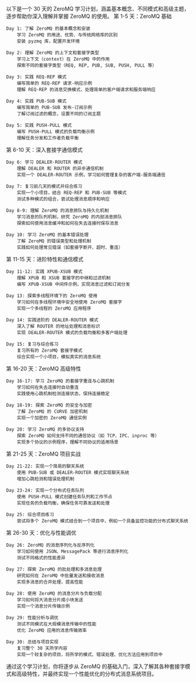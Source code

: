 以下是一个 30 天的 ZeroMQ 学习计划，涵盖基本概念、不同模式和高级主题，逐步帮助你深入理解并掌握 ZeroMQ 的使用。
第 1-5 天：ZeroMQ 基础

    Day 1: 了解 ZeroMQ 的基本概念和安装
        学习 ZeroMQ 的用途、优势、与传统网络库的区别
        安装 pyzmq 库，配置开发环境

    Day 2: 理解 ZeroMQ 的上下文和套接字类型
        学习上下文（context）在 ZeroMQ 中的作用
        探索不同的套接字类型（REQ, REP, PUB, SUB, PUSH, PULL 等）

    Day 3: 实践 REQ-REP 模式
        编写简单的 REQ-REP 请求-响应示例
        理解 REQ-REP 的消息交换模式，处理简单的客户端请求和服务端响应

    Day 4: 实践 PUB-SUB 模式
        编写简单的 PUB-SUB 发布-订阅示例
        了解订阅过滤的概念，设置不同的订阅主题

    Day 5: 实践 PUSH-PULL 模式
        编写 PUSH-PULL 模式的负载均衡示例
        理解任务分发和工作者负载平衡

第 6-10 天：深入套接字通信模式

    Day 6: 学习 DEALER-ROUTER 模式
        理解 DEALER 和 ROUTER 的异步通信机制
        实现一个 DEALER-ROUTER 示例，学习如何管理复杂的客户端-服务端通信

    Day 7: 复习前几天的模式并综合练习
        实现一个小项目，结合 REQ-REP 和 PUB-SUB 等模式
        测试多种模式的组合，尝试处理消息顺序和响应

    Day 8-9: 理解 ZeroMQ 的消息排队与持久化机制
        学习消息的队列机制，研究 ZeroMQ 的内部消息排队
        探索如何使用消息缓冲和如何在失去连接时保存消息

    Day 10: 学习 ZeroMQ 的基本错误处理
        了解 ZeroMQ 的错误类型和处理机制
        实践如何处理常见错误（如套接字断开、超时、重连）

第 11-15 天：进阶特性和通信模式

    Day 11-12: 实践 XPUB-XSUB 模式
        理解 XPUB 和 XSUB 套接字的中继和过滤机制
        编写 XPUB-XSUB 中间件示例，实现消息过滤和订阅分发

    Day 13: 探索多线程环境下的 ZeroMQ 使用
        学习如何在多线程环境中安全地使用 ZeroMQ 套接字
        实现一个多线程的 ZeroMQ 应用程序

    Day 14: 实践进阶的 DEALER-ROUTER 模式
        深入了解 ROUTER 的地址处理和消息标识
        实现 DEALER-ROUTER 模式的负载均衡和多客户端处理

    Day 15: 复习与综合练习
        复习所有的 ZeroMQ 套接字模式
        综合实现一个小项目，模拟真实的消息系统

第 16-20 天：ZeroMQ 高级特性

    Day 16-17: 学习 ZeroMQ 的套接字重连与心跳机制
        学习如何在失去连接时自动重连
        实践使用心跳机制检测连接状态，保持连接稳定

    Day 18-19: 探索 ZeroMQ 的安全与加密
        了解 ZeroMQ 的 CURVE 加密机制
        实现一个加密的 ZeroMQ 通信实例

    Day 20: 学习 ZeroMQ 的多协议支持
        探索 ZeroMQ 如何支持不同的通信协议（如 TCP、IPC、inproc 等）
        实现多个协议的示例程序，理解不同协议的适用场景

第 21-25 天：ZeroMQ 项目实战

    Day 21-22: 实现一个简易的聊天系统
        使用 PUB-SUB 或 DEALER-ROUTER 模式实现聊天系统
        增加心跳检测和错误处理机制

    Day 23-24: 实现一个分布式任务队列
        使用 PUSH-PULL 模式创建任务队列和工作节点
        实现任务的负载均衡，确保任务可靠发送和处理

    Day 25: 综合项目练习
        尝试将多个 ZeroMQ 模式结合到一个项目中，例如一个具备监控功能的分布式聊天系统

第 26-30 天：优化与性能调优

    Day 26: ZeroMQ 的消息序列化与反序列化
        学习如何使用 JSON、MessagePack 等进行消息序列化
        测试不同格式的性能差异

    Day 27: 探索 ZeroMQ 的批处理和多消息处理
        研究如何在 ZeroMQ 中批量发送和接收消息
        实现多消息的合并处理，提高性能

    Day 28: 使用 ZeroMQ 的消息分片与负载分配
        学习如何将大消息分片成小块发送
        实现一个消息分片传输示例

    Day 29: 性能分析与调优
        测试不同模式在大规模消息传输中的性能
        优化 ZeroMQ 应用的消息传输效率

    Day 30: 总结与项目实现
        复习整个 30 天所学内容
        实现一个较复杂的项目，将所学的模式、错误处理、优化方法应用到项目中

通过这个学习计划，你将逐步从 ZeroMQ 的基础入门，深入了解其各种套接字模式和高级特性，并最终实现一个性能优化的分布式消息系统项目。